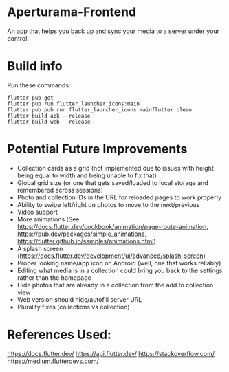 # Aperturama-Frontend

An app that helps you back up and sync your media to a server under your control. 

# Build info
Run these commands:
```
flutter pub get
flutter pub run flutter_launcher_icons:main
flutter pub pub run flutter_launcher_icons:mainflutter clean
flutter build apk --release
flutter build web --release
```


# Potential Future Improvements
- Collection cards as a grid (not implemented due to issues with height being equal to width and being unable to fix that)
- Global grid size (or one that gets saved/loaded to local storage and remembered across sessions)
- Photo and collection IDs in the URL for reloaded pages to work properly
- Ability to swipe left/right on photos to move to the next/previous
- Video support
- More animations (See https://docs.flutter.dev/cookbook/animation/page-route-animation, https://pub.dev/packages/simple_animations, https://flutter.github.io/samples/animations.html)
- A splash screen (https://docs.flutter.dev/development/ui/advanced/splash-screen)
- Proper looking name/app icon on Android (well, one that works reliably)
- Editing what media is in a collection could bring you back to the settings rather than the homepage
- Hide photos that are already in a collection from the add to collection view
- Web version should hide/autofill server URL
- Plurality fixes (collections vs collection)

# References Used:
https://docs.flutter.dev/
https://api.flutter.dev/
https://stackoverflow.com/
https://medium.flutterdevs.com/
